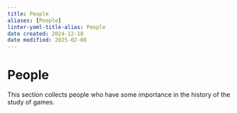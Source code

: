 ```yaml
---
title: People
aliases: [People]
linter-yaml-title-alias: People
date created: 2024-12-18
date modified: 2025-02-08
---
```

# People

This section collects people who have some importance in the history of the study of games.

